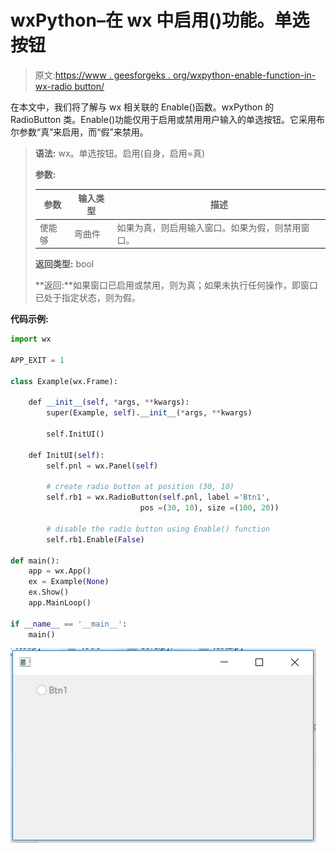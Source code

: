 # wxPython–在 wx 中启用()功能。单选按钮

> 原文:[https://www . geesforgeks . org/wxpython-enable-function-in-wx-radio button/](https://www.geeksforgeeks.org/wxpython-enable-function-in-wx-radiobutton/)

在本文中，我们将了解与 wx 相关联的 Enable()函数。wxPython 的 RadioButton 类。Enable()功能仅用于启用或禁用用户输入的单选按钮。它采用布尔参数“真”来启用，而“假”来禁用。

> **语法:** wx。单选按钮。启用(自身，启用=真)
> 
> **参数:**
> 
> | 参数 | 输入类型 | 描述 |
> | --- | --- | --- |
> | 使能够 | 弯曲件 | 如果为真，则启用输入窗口。如果为假，则禁用窗口。 |
> 
> **返回类型:** bool
> 
> **返回:**如果窗口已启用或禁用，则为真；如果未执行任何操作，即窗口已处于指定状态，则为假。

**代码示例:**

```py
import wx

APP_EXIT = 1

class Example(wx.Frame):

    def __init__(self, *args, **kwargs):
        super(Example, self).__init__(*args, **kwargs)

        self.InitUI()

    def InitUI(self):
        self.pnl = wx.Panel(self)

        # create radio button at position (30, 10)
        self.rb1 = wx.RadioButton(self.pnl, label ='Btn1', 
                             pos =(30, 10), size =(100, 20))

        # disable the radio button using Enable() function
        self.rb1.Enable(False)

def main():
    app = wx.App()
    ex = Example(None)
    ex.Show()
    app.MainLoop()

if __name__ == '__main__':
    main()
```

![](img/0f8963d0310250f2ab83c79ab890788a.png)